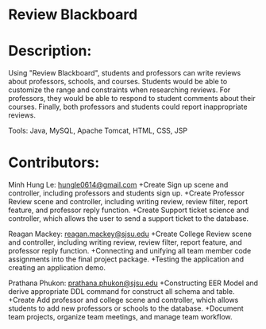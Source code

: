 # Review Blackboard

# Description:
Using "Review Blackboard", students and professors can write reviews about professors, schools, and courses. Students would be able to customize the range and constraints when researching reviews. For professors, they would be able to respond to student comments about their courses. Finally, both professors and students could report inappropriate reviews.

Tools: Java, MySQL, Apache Tomcat, HTML, CSS, JSP

# Contributors:
Minh Hung Le: hungle0614@gmail.com
+Create Sign up scene and controller, including professors and students sign up.
+Create Professor Review scene and controller, including writing review, review filter, report feature, and professor reply function.
+Create Support ticket science and controller, which allows the user to send a support ticket to the database.

Reagan Mackey: reagan.mackey@sjsu.edu
+Create College Review scene and controller, including writing review, review filter, report feature, and professor reply function.
+Connecting and unifying all team member code assignments into the final project package.
+Testing the application and creating an application demo.

Prathana Phukon: prathana.phukon@sjsu.edu
+Constructing EER Model and derive appropriate DDL command for construct all schema and table.
+Create Add professor and college scene and controller, which allows students to add new professors or schools to the database.
+Document team projects, organize team meetings, and manage team workflow.





